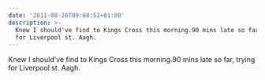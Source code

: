 ```yaml
---
date: '2011-08-26T09:08:52+01:00'
description: >-
  Knew I should've find to Kings Cross this morning.90 mins late so far, trying
  for Liverpool st. Aagh.
---
```

Knew I should've find to Kings Cross this morning.90 mins late so far, trying for Liverpool st. Aagh.
